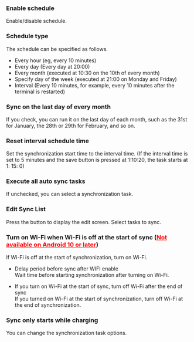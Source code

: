 ### Enable schedule
Enable/disable schedule.

### Schedule type
The schedule can be specified as follows.
- Every hour (eg, every 10 minutes)
- Every day (Every day at 20:00)
- Every month (executed at 10:30 on the 10th of every month)
- Specify day of the week (executed at 21:00 on Monday and Friday)
- Interval (Every 10 minutes, for example, every 10 minutes after the terminal is restarted)

### Sync on the last day of every month

If you check, you can run it on the last day of each month, such as the 31st for January, the 28th or 29th for February, and so on.

### Reset interval schedule time

Set the synchronization start time to the interval time. (If the interval time is set to 5 minutes and the save button is pressed at 1:10:20, the task starts at 1: 15: 0)

### Execute all auto sync tasks
If unchecked, you can select a synchronization task.

### Edit Sync List
Press the button to display the edit screen. Select tasks to sync.

### Turn on Wi-Fi when Wi-Fi is off at the start of sync (<span style="color: red; "><u>Not available on Android   10 or later</u></span>)
If Wi-Fi is off at the start of synchronization, turn on Wi-Fi.

- Delay period before sync after WIFI enable   
	Wait time before starting synchronization after turning on Wi-Fi.

- If you turn on Wi-Fi at the start of sync, turn off Wi-Fi after the end of sync  
	If you turned on Wi-Fi at the start of synchronization, turn off Wi-Fi at the end of synchronization.

### Sync only starts while charging
You can change the synchronization task options.
